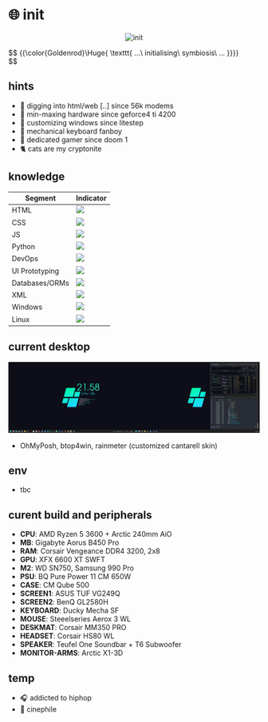 # :globe_with_meridians: init

<p align="center">
 <img src='mando-grogu-init.gif' alt='init' style='width:100vW'/>
</p>

$$
{{\color{Goldenrod}\Huge{ \texttt{ ...\ initialising\ symbiosis\ ... \}}}}\
$$

## hints
- :monkey: digging into html/web [..] since 56k modems
- :hammer: min-maxing hardware since geforce4 ti 4200
- :art: customizing windows since litestep 
- :honey_pot: mechanical keyboard fanboy
- 💾 dedicated gamer since doom 1
- :cat2: cats are my cryptonite

## knowledge
| Segment    | Indicator |
| ---------- | --------- |
| HTML  | ![](https://geps.dev/progress/80)    |
| CSS | ![](https://geps.dev/progress/70)     |
| JS    | ![](https://geps.dev/progress/60)    |
| Python    | ![](https://geps.dev/progress/20)    |
| DevOps    | ![](https://geps.dev/progress/50)    |
| UI Prototyping    | ![](https://geps.dev/progress/70)    |
| Databases/ORMs    | ![](https://geps.dev/progress/40)    |
| XML    | ![](https://geps.dev/progress/50)    |
| Windows    | ![](https://geps.dev/progress/80)    |
| Linux    | ![](https://geps.dev/progress/20)    |

## current desktop
![dekstop:lates](desktop-040524.png "desktop-040524")

- OhMyPosh, btop4win, rainmeter (customized cantarell skin)

## env
- tbc

## curent build and peripherals
- **CPU**: AMD Ryzen 5 3600 + Arctic 240mm AiO
- **MB**: Gigabyte Aorus B450 Pro
- **RAM**: Corsair Vengeance DDR4 3200, 2x8
- **GPU**: XFX 6600 XT SWFT
- **M2**: WD SN750, Samsung 990 Pro
- **PSU**: BQ Pure Power 11 CM 650W
- **CASE**: CM Qube 500
- **SCREEN1**: ASUS TUF VG249Q
- **SCREEN2**: BenQ GL2580H
- **KEYBOARD**: Ducky Mecha SF
- **MOUSE**: Steeelseries Aerox 3 WL
- **DESKMAT**: Corsair MM350 PRO
- **HEADSET**: Corsair HS80 WL
- **SPEAKER**: Teufel One Soundbar + T6 Subwoofer
- **MONITOR-ARMS**: Arctic X1-3D

## temp
- :headphones: addicted to hiphop
- :vhs: cinephile 
